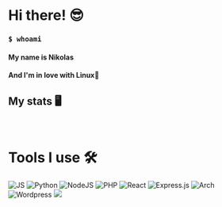 <h1>Hi there! 😎</h1>
<h3><code>$ whoami</code></h3>
  <h4>My name is Nikolas</h4>
  <h4>And I'm in love with Linux🐧</h4>
  
 <h2>My stats 🖥</h2>
 
 
<img alt="" src="https://github-readme-stats.vercel.app/api?username=nikolasdan&show_icons=true&theme=great-gatsby" />


<img alt="" src="https://github-readme-stats.vercel.app/api/top-langs/?username=nikolasdan&layout=compact&theme=great-gatsby"/>


 <br/>
<h1> Tools I use 🛠️ </h1>
<div>
<img alt="JS" src="https://img.shields.io/badge/-JS-yellow?style=for-the-badge&logo=javascript&logoColor=white" />
<img alt="Python" src="https://img.shields.io/badge/-Python-blue?style=for-the-badge&logo=python&logoColor=white" />
<img alt="NodeJS" src="https://img.shields.io/badge/node.js%20-%2343853D.svg?&style=for-the-badge&logo=node.js&logoColor=white"/>  
<img alt="PHP" src="https://img.shields.io/badge/php-%23777BB4.svg?&style=for-the-badge&logo=php&logoColor=white"/>
<img alt="React" src="https://img.shields.io/badge/react%20-%2320232a.svg?&style=for-the-badge&logo=react&logoColor=%2361DAFB"/>
<img alt="Express.js" src="https://img.shields.io/badge/express-000000?style=for-the-badge&logo=express&logoColor=white"/>
<img alt="Arch" src="https://img.shields.io/badge/Arch_Linux-1793D1?style=for-the-badge&logo=arch-linux&logoColor=white"/>
<img alt="Wordpress" src="https://img.shields.io/badge/Wordpress-21759B?style=for-the-badge&logo=wordpress&logoColor=white"/>
<img lat="Linux" src="https://img.shields.io/badge/Linux-FCC624?style=for-the-badge&logo=linux&logoColor=black"/>
</div>



